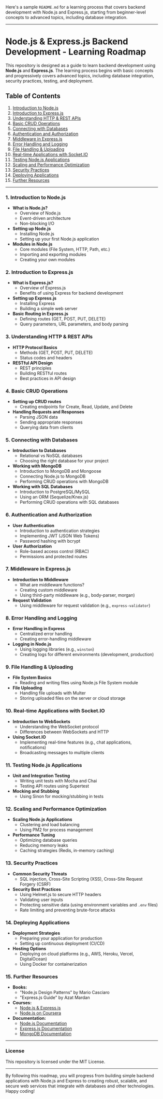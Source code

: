 Here's a sample `README.md` for a learning process that covers backend development with Node.js and Express.js, starting from beginner-level concepts to advanced topics, including database integration.

---

# Node.js & Express.js Backend Development - Learning Roadmap

This repository is designed as a guide to learn backend development using **Node.js** and **Express.js**. The learning process begins with basic concepts and progressively covers advanced topics, including database integration, security practices, testing, and deployment.

## Table of Contents

1. [Introduction to Node.js](#1-introduction-to-nodejs)
2. [Introduction to Express.js](#2-introduction-to-expressjs)
3. [Understanding HTTP & REST APIs](#3-understanding-http--rest-apis)
4. [Basic CRUD Operations](#4-basic-crud-operations)
5. [Connecting with Databases](#5-connecting-with-databases)
6. [Authentication and Authorization](#6-authentication-and-authorization)
7. [Middleware in Express.js](#7-middleware-in-expressjs)
8. [Error Handling and Logging](#8-error-handling-and-logging)
9. [File Handling & Uploading](#9-file-handling--uploading)
10. [Real-time Applications with Socket.IO](#10-real-time-applications-with-socketio)
11. [Testing Node.js Applications](#11-testing-nodejs-applications)
12. [Scaling and Performance Optimization](#12-scaling-and-performance-optimization)
13. [Security Practices](#13-security-practices)
14. [Deploying Applications](#14-deploying-applications)
15. [Further Resources](#15-further-resources)

---

### 1. Introduction to Node.js
- **What is Node.js?**
  - Overview of Node.js
  - Event-driven architecture
  - Non-blocking I/O
- **Setting up Node.js**
  - Installing Node.js
  - Setting up your first Node.js application
- **Modules in Node.js**
  - Core modules (File System, HTTP, Path, etc.)
  - Importing and exporting modules
  - Creating your own modules

### 2. Introduction to Express.js
- **What is Express.js?**
  - Overview of Express.js
  - Benefits of using Express for backend development
- **Setting up Express.js**
  - Installing Express
  - Building a simple web server
- **Basic Routing in Express.js**
  - Defining routes (GET, POST, PUT, DELETE)
  - Query parameters, URL parameters, and body parsing

### 3. Understanding HTTP & REST APIs
- **HTTP Protocol Basics**
  - Methods (GET, POST, PUT, DELETE)
  - Status codes and headers
- **RESTful API Design**
  - REST principles
  - Building RESTful routes
  - Best practices in API design

### 4. Basic CRUD Operations
- **Setting up CRUD routes**
  - Creating endpoints for Create, Read, Update, and Delete
- **Handling Requests and Responses**
  - Parsing JSON data
  - Sending appropriate responses
  - Querying data from clients

### 5. Connecting with Databases
- **Introduction to Databases**
  - Relational vs NoSQL databases
  - Choosing the right database for your project
- **Working with MongoDB**
  - Introduction to MongoDB and Mongoose
  - Connecting Node.js to MongoDB
  - Performing CRUD operations with MongoDB
- **Working with SQL Databases**
  - Introduction to PostgreSQL/MySQL
  - Using an ORM (Sequelize/Knex.js)
  - Performing CRUD operations with SQL databases

### 6. Authentication and Authorization
- **User Authentication**
  - Introduction to authentication strategies
  - Implementing JWT (JSON Web Tokens)
  - Password hashing with bcrypt
- **User Authorization**
  - Role-based access control (RBAC)
  - Permissions and protected routes

### 7. Middleware in Express.js
- **Introduction to Middleware**
  - What are middleware functions?
  - Creating custom middleware
  - Using third-party middleware (e.g., body-parser, morgan)
- **Request Validation**
  - Using middleware for request validation (e.g., `express-validator`)

### 8. Error Handling and Logging
- **Error Handling in Express**
  - Centralized error handling
  - Creating error-handling middleware
- **Logging in Node.js**
  - Using logging libraries (e.g., `winston`)
  - Creating logs for different environments (development, production)

### 9. File Handling & Uploading
- **File System Basics**
  - Reading and writing files using Node.js File System module
- **File Uploading**
  - Handling file uploads with Multer
  - Storing uploaded files on the server or cloud storage

### 10. Real-time Applications with Socket.IO
- **Introduction to WebSockets**
  - Understanding the WebSocket protocol
  - Differences between WebSockets and HTTP
- **Using Socket.IO**
  - Implementing real-time features (e.g., chat applications, notifications)
  - Broadcasting messages to multiple clients

### 11. Testing Node.js Applications
- **Unit and Integration Testing**
  - Writing unit tests with Mocha and Chai
  - Testing API routes using Supertest
- **Mocking and Stubbing**
  - Using Sinon for mocking/stubbing in tests

### 12. Scaling and Performance Optimization
- **Scaling Node.js Applications**
  - Clustering and load balancing
  - Using PM2 for process management
- **Performance Tuning**
  - Optimizing database queries
  - Reducing memory leaks
  - Caching strategies (Redis, in-memory caching)

### 13. Security Practices
- **Common Security Threats**
  - SQL injection, Cross-Site Scripting (XSS), Cross-Site Request Forgery (CSRF)
- **Security Best Practices**
  - Using Helmet.js to secure HTTP headers
  - Validating user inputs
  - Protecting sensitive data (using environment variables and `.env` files)
  - Rate limiting and preventing brute-force attacks

### 14. Deploying Applications
- **Deployment Strategies**
  - Preparing your application for production
  - Setting up continuous deployment (CI/CD)
- **Hosting Options**
  - Deploying on cloud platforms (e.g., AWS, Heroku, Vercel, DigitalOcean)
  - Using Docker for containerization

### 15. Further Resources
- **Books:**
  - "Node.js Design Patterns" by Mario Casciaro
  - "Express.js Guide" by Azat Mardan
- **Courses:**
  - [Node.js & Express.js](https://www.udemy.com/course/the-complete-nodejs-developer-course/)
  - [Node.js on Coursera](https://www.coursera.org/courses?query=node%20js)
- **Documentation:**
  - [Node.js Documentation](https://nodejs.org/en/docs/)
  - [Express.js Documentation](https://expressjs.com/)
  - [MongoDB Documentation](https://docs.mongodb.com/)

---

### License
This repository is licensed under the MIT License.

---

By following this roadmap, you will progress from building simple backend applications with Node.js and Express to creating robust, scalable, and secure web services that integrate with databases and other technologies. Happy coding!

